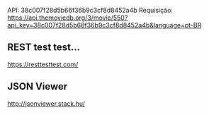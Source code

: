 API: 38c007f28d5b66f36b9c3cf8d8452a4b
Requisição: https://api.themoviedb.org/3/movie/550?api_key=38c007f28d5b66f36b9c3cf8d8452a4b&language=pt-BR

## REST test test...
https://resttesttest.com/

## JSON Viewer
http://jsonviewer.stack.hu/
